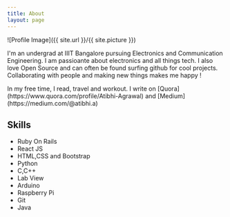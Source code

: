 ```yaml
---
title: About
layout: page
---
```

![Profile Image]({{ site.url }}/{{ site.picture }})
<p>I'm an undergrad at IIIT Bangalore pursuing Electronics and Communication Engineering. I am passioante about electronics and all things tech. I also love Open Source and can often be found surfing github for cool projects. Collaborating with people and making new things makes me happy !</p>
<p> In my free time, I read, travel and workout. I write on [Quora](https://www.quora.com/profile/Atibhi-Agrawal) and [Medium](https://medium.com/@atibhi.a)</p>

<h2>Skills</h2>

<ul class="skill-list">
	<li>Ruby On Rails</li>
	<li>React JS</li>
	<li>HTML,CSS and Bootstrap</li>
	<li>Python</li>
	<li>C,C++</li>
	<li>Lab View</li>
	<li>Arduino</li>
	<li>Raspberry Pi</li>
	<li>Git</li>
	<li>Java</li>
</ul>
